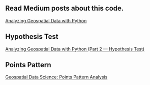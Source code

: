 ## Read Medium posts about this code.

[Analyzing Geospatial Data with Python](https://towardsdatascience.com/analyzing-geospatial-data-with-python-7244c1b9e302)

## Hypothesis Test

[Analyzing Geospatial Data with Python (Part 2 — Hypothesis Test)](https://medium.com/towards-data-science/analyzing-geospatial-data-with-python-part-2-hypothesis-test-fe3f3f18fc82)

## Points Pattern

[Geospatial Data Science: Points Pattern Analysis](https://medium.com/towards-data-science/geospatial-data-science-points-pattern-analysis-a61e04a6ddb8)

